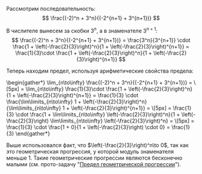 Рассмотрим последовательность:
$$ \frac{(-2)^n + 3^n}{(-2^{n+1} + 3^{n+1})} $$

В числителе вынесем за скобки $3^n$, а в знаменателе $3^{n+1}$:
$$ \frac{(-2)^n + 3^n}{(-2^{n+1} + 3^{n+1})} = \frac{3^n}{3^{n+1}} \cdot \frac{1 + \left(-\frac{2}{3}\right)^n}{1 + \left(-\frac{2}{3}\right)^{n+1}} = \frac{1}{3}\cdot \frac{1 + \left(-\frac{2}{3}\right)^n}{1 + \left(-\frac{2}{3}\right)^{n+1}} $$

Теперь находим предел, используя арифметические свойства предела:

\begin{gather*}
\lim_{n\to\infty} \frac{(-2)^n + 3^n}{(-2^{n+1} + 3^{n+1})} = \\[5px]
= \lim_{n\to\infty} \frac{1}{3}\cdot \frac{1 + \left(-\frac{2}{3}\right)^n}{1 + \left(-\frac{2}{3}\right)^{n+1}} = \frac{1}{3} \cdot \frac{\lim\limits_{n\to\infty} 1 + \left(-\frac{2}{3}\right)^n}{\lim\limits_{n\to\infty} 1 + \left(-\frac{2}{3}\right)^{n+1}} = \\[5px]
= \frac{1}{3} \cdot \frac{1 + \lim\limits_{n\to\infty} \left(-\frac{2}{3}\right)^n}{1 + \left(-\frac{2}{3}\right) \lim\limits_{n\to\infty} \left(-\frac{2}{3}\right)^n} = \\[5px]
= \frac{1}{3} \cdot \frac{1 + 0}{1 + \left(-\frac{2}{3}\right) \cdot 0} = \frac{1}{3}
\end{gather*}

Выше использовался факт, что $\left(-\frac{2}{3}\right)^n\to 0$, так как это геометрическая прогрессия, у которой модуль знаменателя меньше $1$. Такие геометрические прогрессии являются бесконечно малыми (см. прото-задачу "[Предел геометрической прогрессии](/proto/sequences/limits/geometric-progression)").